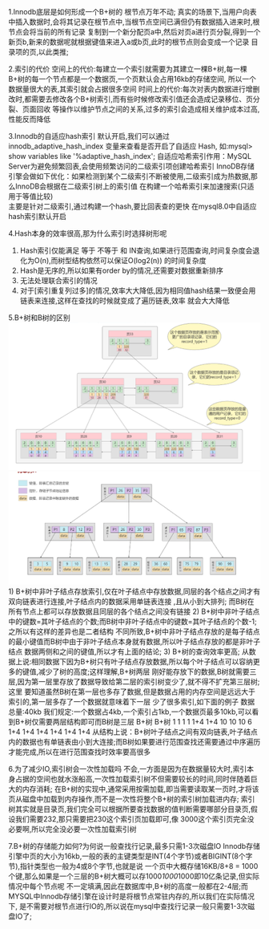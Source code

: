 1.Innodb底层是如何形成一个B+树的
    根节点万年不动;
    真实的场景下,当用户向表中插入数据时,会将其记录在根节点中,当根节点空间已满但仍有数据插入进来时,根节点会将当前的所有记录
  复制到一个新分配页a中,然后对页a进行页分裂,得到一个新页b,新来的数据呢就根据键值来进入a或b页,此时的根节点则会变成一个记录
  目录项的页,以此类推;

2.索引的代价
    空间上的代价:每建立一个索引就需要为其建立一棵B+树,每一棵B+树的每一个节点都是一个数据页,一个页默认会占用16kb的存储空间,
               所以一个数据量很大的表,其索引就会占据很多空间
    时间上的代价:每次对表内数据进行增删改时,都需要去修改各个B+树索引,而有些时候修改索引值还会造成记录移位、页分裂、页面回收
               等操作以维护节点之间的关系,过多的索引会造成相关维护成本过高,性能反而降低

3.Innodb的自适应hash索引
    默认开启,我们可以通过innodb_adaptive_hash_index 变量来查看是否开启了自适应 Hash, 
    如:mysql> show variables like '%adaptive_hash_index';
    自适应哈希索引作用：MySQL Server为避免频繁回表,会使用频繁访问的二级索引项创建哈希索引
    InnoDB存储引擎会做如下优化：如果检测到某个二级索引不断被使用,二级索引成为热数据,那么InnoDB会根据在二级索引树上的索引值
  在构建一个哈希索引来加速搜索(只适用于等值比较)  
    主要是针对二级索引,通过构建一个hash,要比回表查的更快
    在mysql8.0中自适应hash索引默认开启

4.Hash本身的效率很高,那为什么索引时选择树形呢
   1) Hash索引仅能满足 等于 不等于 和 IN查询,如果进行范围查询,时间复杂度会退化为O(n),而树型结构依然可以保证O(log2(n))
      的时间复杂度
   2) Hash是无序的,所以如果有order by的情况,还需要对数据重新排序
   3) 无法处理联合索引的情况
   4) 对于[索引重复列过多]的情况,效率大大降低,因为相同值hash结果一致便会用链表来连接,这样在查找的时候就变成了遍历链表,效率
      就会大大降低

5.B+树和B树的区别
    ![img.png](B+树示意图.png)   ![img.png](B树示意图.png)
    1) B+树中非叶子结点存放索引,仅在叶子结点中存放数据,同层的各个结点之间才有双向链表进行连接,叶子结点内的数据采用单链表连接
       ,且从小到大排列; 而B树在所有节点上都可以存放数据且同层的各个结点之间没有链接
    2) B+树中非叶子结点中的键数=其叶子结点的个数;而B树中非叶子结点中的键数=其叶子结点的个数-1;之所以有这样的差异也是二者结构
       不同所致,B+树中非叶子结点存放的是每子结点的最小键值而B树中由于非叶子结点本身就有数据,所以叶子结点存放的都是非叶子结点
       数据两侧和之间的键值,所以才有上面的结论;
    3) B+树的查询效率更高;
       从数据上说:相同数据下因为B+树只有叶子结点存放数据,所以每个叶子结点可以容纳更多的键值,减少了树的高度;这样理解,B+树两层
                刚好能存放下的数据,B树就需要三层,因为第一层里存放了数据导致给第二层的索引树变少了,就不得不扩充第三层树;这里
                要知道虽然B树在第一层也多存了数据,但是数据占用的内存空间是远远大于索引的,第一层多存了一个数据就意味着下一层
                少了很多索引,如下面的例子
         数据总量:40kb   我们规定:一个数据占4kb,一个索引占1kb,一个数据页最多10kb,可以看到B+树仅需要两层结构即可而B树是三层
                    B+树                        B+树
                    1   1   1   1              1+4  1+4
                    10  10  10  6            1+4  1+4  1+4
                                           1+4  1+4  1+4
       从结构上说：B+树叶子结点之间有双向链表,叶子结点内的数据也有单链表由小到大连接;而B树如果要进行范围查找还需要通过中序遍历
                才能完成,所以在进行范围查找时效率要高很多

6.为了减少IO,索引树会一次性加载吗
    不会,一方面是因为在数据量较大时,索引本身占据的空间也就水涨船高,一次性加载索引树不但需要较长的时间,同时伴随着巨大的内存消耗;
  在B+树的实现中,通常采用按需加载,即当需要读取某一页时,才将该页从磁盘中加载到内存操作,而不是一次性将整个B+树的索引树加载进内存;
  索引树其实就是目录页,我们完全可以根据所要查找数据的值判断需要哪部分目录页,假设我们需要232,那只需要把230这个索引页加载即可,像
  3000这个索引页完全没必要啊,所以完全没必要一次性加载索引树

7.B+树的存储能力如何?为何说一般查找行记录,最多只需1-3次磁盘IO
    Innodb存储引擎中页的大小为16kb,一般的表的主键类型是INT(4个字节)或者BIGINT(8个字节),指针类型也一般为4或8个字节,也就是说
  一个页中大概存储16KB/8+8 = 1000个键,那么如果是一个三层的B+树大概可以存1000*1000*1000即10亿条记录,但实际情况中每个节点呢
  不一定填满,因此在数据库中,B+树的高度一般都在2-4层;而MYSQL中Innodb存储引擎在设计时是将根节点常驻内存的,所以我们在实际情况下,
  是不需要对根节点进行IO的,所以说在mysql中查找行记录一般只需要1-3次磁盘IO了;
    
